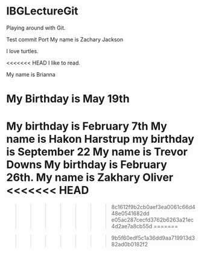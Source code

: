 # IBGLectureGit
Playing around with Git.

Test commit
Port
My name is Zachary Jackson

I love turtles.


<<<<<<< HEAD
I like to read.



My name is Brianna

My Birthday is May 19th 
=======

My birthday is February 7th 
My name is Hakon Harstrup my birthday is September 22
My name is Trevor Downs
My birthday is February 26th.
My name is Zakhary Oliver  
<<<<<<< HEAD
=======
>>>>>>> 8c1612f9b2cb0aef3ea0061c66d448e0541682dd
>>>>>>> e05ac287cecfd3762b6263a21ec4d2ae7a8cb55d
=======


>>>>>>> 9b5f60edf5c1a36dd9aa719913d382ad0b0182f2
